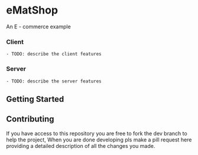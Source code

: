 # eMatShop
An E - commerce example

### Client
    - TODO: describe the client features

### Server
    - TODO: describe the server features

## Getting Started

## Contributing
If you have access to this repository you are free to fork the dev branch to help the project, When you are done developing pls make a pill request here providing a detailed description of all the changes you made.

